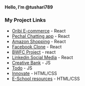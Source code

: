 #### Hello, I’m @tushari789

### My Project Links
- [Oribi E-commerce](https://oribi-react.netlify.app) - React
- [Pechal Chatting app]( https://pechal-app.netlify.app) - React
- [Amazon Shopping](https://amazon-shopping-c.netlify.app/login) - React
- [Facebook Clone](https://facebook-tclone.netlify.app) - React
- [BWFC Project](https://bwfc-bff.netlify.app) - react
- [Linkedin Social Media](https://linkedin0.netlify.app/login) - React 
- [Creative Bank](https://tushar-creative-bank.netlify.app) - JS 
- [Todo]( https://zesty-naiad-e0c793.netlify.app) - JS
- [Innovate](https://tushari789.github.io/Innovate/) - HTML/CSS
- [E-School resources](https://tushari789.github.io/e-school-resources-master) - HTML/CSS 
